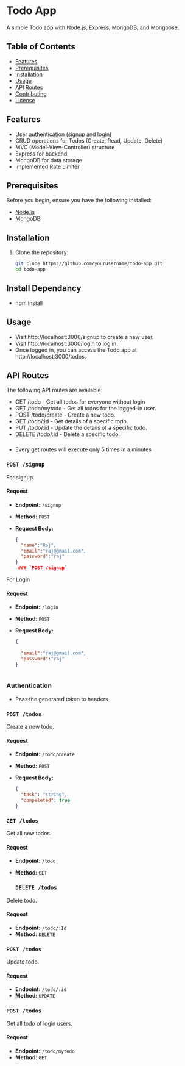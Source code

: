 # Todo App

A simple Todo app with Node.js, Express, MongoDB, and Mongoose.

## Table of Contents

- [Features](#features)
- [Prerequisites](#prerequisites)
- [Installation](#installation)
- [Usage](#usage)
- [API Routes](#api-routes)
- [Contributing](#contributing)
- [License](#license)

## Features

- User authentication (signup and login)
- CRUD operations for Todos (Create, Read, Update, Delete)
- MVC (Model-View-Controller) structure
- Express for backend
- MongoDB for data storage
- Implemented Rate Limiter


## Prerequisites

Before you begin, ensure you have the following installed:

- [Node.js](https://nodejs.org/)
- [MongoDB](https://www.mongodb.com/)

## Installation

1. Clone the repository:

   ```bash
   git clone https://github.com/yourusername/todo-app.git
   cd todo-app

## Install Dependancy
- npm install

## Usage
- Visit http://localhost:3000/signup to create a new user.
- Visit http://localhost:3000/login to log in.
- Once logged in, you can access the Todo app at http://localhost:3000/todos.

 ## API Routes
The following API routes are available:
 - GET /todo - Get all todos for everyone without login
 - GET /todo/mytodo - Get all todos for the logged-in user.
 - POST /todo/create - Create a new todo.
 - GET /todo/:id - Get details of a specific todo.
 - PUT /todo/:id - Update the details of a specific todo.
 - DELETE /todo/:id - Delete a specific todo.

 ###
 - Every get routes will execute only 5 times in a minutes

 ### `POST /signup`

For signup.

#### Request

- **Endpoint:** `/signup`
- **Method:** `POST`
- **Request Body:**

  ```json
  {
    "name":"Raj",
	"email":"raj@gmail.com",
	"password":"raj"
  }
   ### `POST /signup`

For Login

#### Request

- **Endpoint:** `/login`
- **Method:** `POST`
- **Request Body:**

  ```json
  {
    
	"email":"raj@gmail.com",
	"password":"raj"
  }
 
 ### Authentication
  - Paas the generated token to headers
 

 ### `POST /todos`

Create a new todo.

#### Request

- **Endpoint:** `/todo/create`
- **Method:** `POST`
- **Request Body:**

  ```json
  {
    "task": "string",
	"compeleted": true
  }

### `GET /todos`

Get all new todos.

#### Request

- **Endpoint:** `/todo`
- **Method:** `GET`


  ### `DELETE /todos`

Delete  todo.

#### Request

- **Endpoint:** `/todo/:Id`
- **Method:** `DELETE`


 ### `POST /todos`

Update  todo.

#### Request

- **Endpoint:** `/todo/:id`
- **Method:** `UPDATE`

 ### `POST /todos`

Get all todo of login users.

#### Request

- **Endpoint:** `/todo/mytodo`
- **Method:** `GET`


